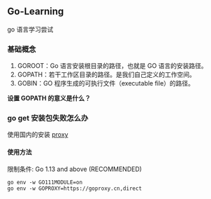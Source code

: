 ## Go-Learning

go 语言学习尝试

### 基础概念

1. GOROOT：Go 语言安装根目录的路径，也就是 GO 语言的安装路径。
2. GOPATH：若干工作区目录的路径。是我们自己定义的工作空间。
3. GOBIN：GO 程序生成的可执行文件（executable file）的路径。

**设置 GOPATH 的意义是什么？**


### go get 安装包失败怎么办

使用国内的安装 [proxy](https://github.com/goproxy/goproxy.cn)

#### 使用方法

限制条件: Go 1.13 and above (RECOMMENDED)

```shell script
go env -w GO111MODULE=on
go env -w GOPROXY=https://goproxy.cn,direct
```
